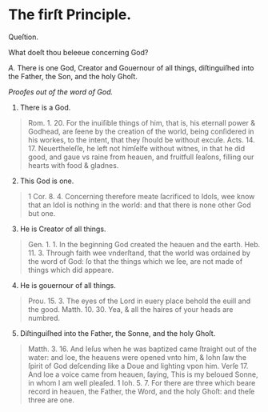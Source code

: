# The firſt Principle.

Queſtion.

What doeſt thou beleeue concerning God?

*A.* There is one God, Creator and Gouernour of all things, diſtinguiſhed into the Father, the Son, and the holy Ghoſt.

*Proofes out of the word of God.*

1. There is a God.
  > Rom. 1. 20. For the inuiſible things of him, that is, his eternall power & Godhead, are ſeene by the creation of the world, being conſidered in his workes, to the intent, that they ſhould be without excuſe.
  > Acts. 14. 17. Neuertheleſſe, he left not himſelfe without witnes, in that he did good, and gaue vs raine from heauen, and fruitfull ſeaſons, filling our hearts with food & gladnes.
2. This God is one.
  > 1 Cor. 8. 4. Concerning therefore meate ſacrificed to Idols, wee know that an Idol is nothing in the world: and that there is none other God but one.
3. He is Creator of all things.
  > Gen. 1. 1. In the beginning God created the heauen and the earth.
  > Heb. 11. 3. Through faith wee vnderſtand, that the world was ordained by the word of God: ſo that the things which we ſee, are not made of things which did appeare.
4. He is gouernour of all things.
  > Prou. 15. 3. The eyes of the Lord in euery place behold the euill and the good.
  > Matth. 10. 30. Yea, & all the haires of your heads are numbred.
5. Diſtinguiſhed into the Father, the Sonne, and the holy Ghoſt.
  > Matth. 3. 16. And Ieſus when he was baptized came ſtraight out of the water: and loe, the heauens were opened vnto him, & Iohn ſaw the ſpirit of God deſcending like a Doue and lighting vpon him.
  > Verſe 17. And loe a voice came from heauen, ſaying, This is my beloued Sonne, in whom I am well pleaſed.
  > 1 Ioh. 5. 7. For there are three which beare record in heauen, the Father, the Word, and the holy Ghoſt: and theſe three are one.